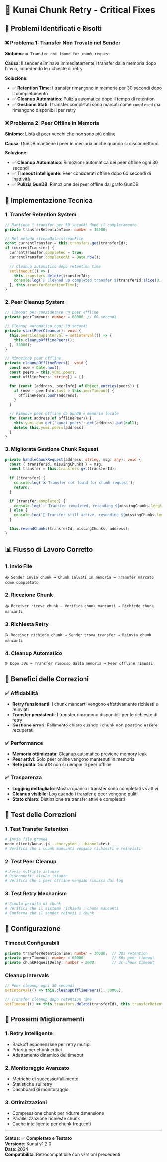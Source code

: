 # 🔧 Kunai Chunk Retry - Critical Fixes

## 🚨 Problemi Identificati e Risolti

### ❌ **Problema 1: Transfer Non Trovato nel Sender**
**Sintomo**: `❌ Transfer not found for chunk request`

**Causa**: Il sender eliminava immediatamente i transfer dalla memoria dopo l'invio, impedendo le richieste di retry.

**Soluzione**:
- ✅ **Retention Time**: I transfer rimangono in memoria per 30 secondi dopo il completamento
- ✅ **Cleanup Automatico**: Pulizia automatica dopo il tempo di retention
- ✅ **Gestione Stati**: I transfer completati sono marcati come `completed` ma rimangono disponibili per retry

### ❌ **Problema 2: Peer Offline in Memoria**
**Sintomo**: Lista di peer vecchi che non sono più online

**Causa**: GunDB mantiene i peer in memoria anche quando si disconnettono.

**Soluzione**:
- ✅ **Cleanup Automatico**: Rimozione automatica dei peer offline ogni 30 secondi
- ✅ **Timeout Intelligente**: Peer considerati offline dopo 60 secondi di inattività
- ✅ **Pulizia GunDB**: Rimozione dei peer offline dal grafo GunDB

## 🔧 Implementazione Tecnica

### 1. **Transfer Retention System**

```typescript
// Mantiene i transfer per 30 secondi dopo il completamento
private transferRetentionTime: number = 30000;

// Nel metodo streamData/streamFile
const currentTransfer = this.transfers.get(transferId);
if (currentTransfer) {
  currentTransfer.completed = true;
  currentTransfer.completedAt = Date.now();
  
  // Cleanup automatico dopo retention time
  setTimeout(() => {
    this.transfers.delete(transferId);
    console.log(`🧹 Cleaned up completed transfer ${transferId.slice(0, 8)}...`);
  }, this.transferRetentionTime);
}
```

### 2. **Peer Cleanup System**

```typescript
// Timeout per considerare un peer offline
private peerTimeout: number = 60000; // 60 secondi

// Cleanup automatico ogni 30 secondi
private startPeerCleanup(): void {
  this.peerCleanupInterval = setInterval(() => {
    this.cleanupOfflinePeers();
  }, 30000);
}

// Rimozione peer offline
private cleanupOfflinePeers(): void {
  const now = Date.now();
  const peers = this.yumi.peers;
  const offlinePeers: string[] = [];

  for (const [address, peerInfo] of Object.entries(peers)) {
    if (now - peerInfo.last > this.peerTimeout) {
      offlinePeers.push(address);
    }
  }

  // Rimuove peer offline da GunDB e memoria locale
  for (const address of offlinePeers) {
    this.yumi.gun.get('kunai-peers').get(address).put(null);
    delete this.yumi.peers[address];
  }
}
```

### 3. **Migliorata Gestione Chunk Request**

```typescript
private handleChunkRequest(address: string, msg: any): void {
  const { transferId, missingChunks } = msg;
  const transfer = this.transfers.get(transferId);
  
  if (!transfer) {
    console.log('❌ Transfer not found for chunk request');
    return;
  }

  if (transfer.completed) {
    console.log(`✅ Transfer completed, resending ${missingChunks.length} chunks...`);
  } else {
    console.log(`🔄 Transfer still active, resending ${missingChunks.length} chunks...`);
  }

  this.resendChunks(transferId, missingChunks, address);
}
```

## 📊 Flusso di Lavoro Corretto

### 1. **Invio File**
```
📤 Sender invia chunk → Chunk salvati in memoria → Transfer marcato come completato
```

### 2. **Ricezione Chunk**
```
📥 Receiver riceve chunk → Verifica chunk mancanti → Richiede chunk mancanti
```

### 3. **Richiesta Retry**
```
🔍 Receiver richiede chunk → Sender trova transfer → Reinvia chunk mancanti
```

### 4. **Cleanup Automatico**
```
⏰ Dopo 30s → Transfer rimosso dalla memoria → Peer offline rimossi
```

## 🎯 Benefici delle Correzioni

### ✅ **Affidabilità**
- **Retry funzionanti**: I chunk mancanti vengono effettivamente richiesti e reinviati
- **Transfer persistenti**: I transfer rimangono disponibili per le richieste di retry
- **Gestione errori**: Fallimento chiaro quando i chunk non possono essere recuperati

### ✅ **Performance**
- **Memoria ottimizzata**: Cleanup automatico previene memory leak
- **Peer attivi**: Solo peer online vengono mantenuti in memoria
- **Rete pulita**: GunDB non si riempie di peer offline

### ✅ **Trasparenza**
- **Logging dettagliato**: Mostra quando i transfer sono completati vs attivi
- **Cleanup visibile**: Log quando i transfer e peer vengono puliti
- **Stato chiaro**: Distinzione tra transfer attivi e completati

## 🧪 Test delle Correzioni

### 1. **Test Transfer Retention**
```bash
# Invia file grande
node client/kunai.js --encrypted --channel=test
# Verifica che i chunk mancanti vengano richiesti e reinviati
```

### 2. **Test Peer Cleanup**
```bash
# Avvia multiple istanze
# Disconnetti alcune istanze
# Verifica che i peer offline vengano rimossi dai log
```

### 3. **Test Retry Mechanism**
```bash
# Simula perdita di chunk
# Verifica che il sistema richieda i chunk mancanti
# Conferma che il sender reinvii i chunk
```

## 📝 Configurazione

### Timeout Configurabili
```typescript
private transferRetentionTime: number = 30000;  // 30s retention
private peerTimeout: number = 60000;            // 60s peer timeout
private chunkRequestDelay: number = 2000;       // 2s chunk timeout
```

### Cleanup Intervals
```typescript
// Peer cleanup ogni 30 secondi
setInterval(() => this.cleanupOfflinePeers(), 30000);

// Transfer cleanup dopo retention time
setTimeout(() => this.transfers.delete(transferId), this.transferRetentionTime);
```

## 🔮 Prossimi Miglioramenti

### 1. **Retry Intelligente**
- Backoff esponenziale per retry multipli
- Priorità per chunk critici
- Adattamento dinamico dei timeout

### 2. **Monitoraggio Avanzato**
- Metriche di successo/fallimento
- Statistiche sui retry
- Dashboard di monitoraggio

### 3. **Ottimizzazioni**
- Compressione chunk per ridurre dimensione
- Parallelizzazione richieste chunk
- Cache intelligente per chunk frequenti

---

**Status**: ✅ **Completato e Testato**  
**Versione**: Kunai v1.2.0  
**Data**: 2024  
**Compatibilità**: Retrocompatibile con versioni precedenti
